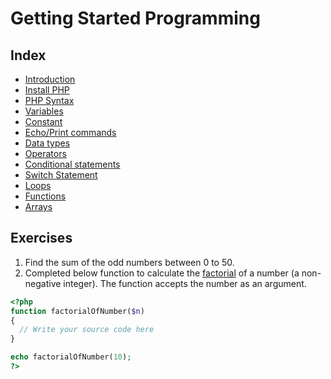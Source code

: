 # Getting Started Programming

## Index
- [Introduction](https://www.w3schools.com/php/php_intro.asp)
- [Install PHP](https://www.apachefriends.org/download.html)
- [PHP Syntax](https://www.w3schools.com/php/php_syntax.asp)
- [Variables](https://www.w3schools.com/php/php_variables.asp)
- [Constant](https://www.w3schools.com/php/php_constants.asp)
- [Echo/Print commands](https://www.w3schools.com/php/php_echo_print.asp)
- [Data types](https://www.w3schools.com/php/php_datatypes.asp)
- [Operators](https://www.w3schools.com/php/php_operators.asp)
- [Conditional statements](https://www.w3schools.com/php/php_if_else.asp)
- [Switch Statement](https://www.w3schools.com/php/php_switch.asp)
- [Loops](https://www.w3schools.com/php/php_looping.asp)
- [Functions](https://www.w3schools.com/php/php_functions.asp)
- [Arrays](https://www.w3schools.com/php/php_arrays.asp)

## Exercises

1. Find the sum of the odd numbers between 0 to 50.
2. Completed below function to calculate the [factorial](https://en.wikipedia.org/wiki/Factorial) of a number (a non-negative integer). The function accepts the number as an argument.

```php
<?php
function factorialOfNumber($n)
{
  // Write your source code here
}

echo factorialOfNumber(10);
?>
